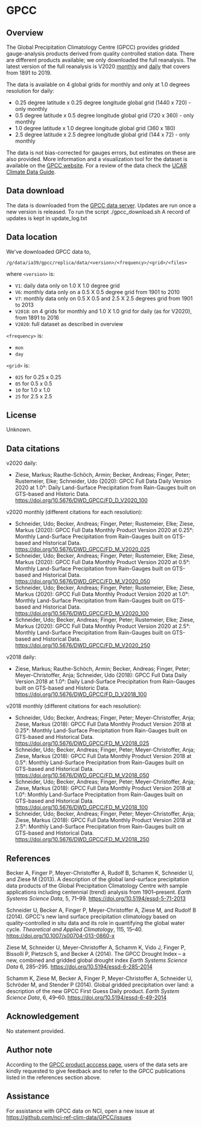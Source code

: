 # GPCC

## Overview

The Global Precipitation Climatology Centre (GPCC) provides gridded gauge-analysis products derived from quality controlled station data.
There are different products available; we only downloaded the full reanalysis.
The latest version of the full reanalysis is V2020
[monthly](https://opendata.dwd.de/climate_environment/GPCC/html/fulldata-monthly_v2020_doi_download.html) and
[daily](https://opendata.dwd.de/climate_environment/GPCC/html/fulldata-daily_v2020_doi_download.html)
that covers from 1891 to 2019.

The data is available on 4 global grids for monthly and only at 1.0 degrees resolution for daily:
- 0.25 degree latitude x 0.25 degree longitude global grid (1440 x 720) - only monthly
- 0.5 degree latitude x 0.5 degree longitude global grid (720 x 360) - only monthly
- 1.0 degree latitude x 1.0 degree longitude global grid (360 x 180)
- 2.5 degree latitude x 2.5 degree longitude global grid (144 x 72) - only monthly

The data is not bias-corrected for gauges errors,
but estimates on these are also provided.
More information and a visualization tool for the dataset is available on the
[GPCC website](https://www.dwd.de/EN/ourservices/gpcc/gpcc.html).
For a review of the data check the
[UCAR Climate Data Guide](https://climatedataguide.ucar.edu/climate-data/gpcc-global-precipitation-climatology-centre).

## Data download

The data is downloaded from the [GPCC data server](https://opendata.dwd.de/climate_environment/GPCC/).
Updates are run once a new version is released. 
To run the script ./gpcc_download.sh 
A record of updates is kept in update_log.txt

## Data location

We've downloaded GPCC data to,

```
/g/data/ia39/gpcc/replica/data/<version>/<frequency>/<grid>/<files>
```
where `<version>` is:
- `V1`: daily data only on 1.0 X 1.0 degree grid
- `V6`: monthly data only on a 0.5 X 0.5 degree grid from 1901 to 2010
- `V7`: monthly data only on 0.5 X 0.5 and 2.5 X 2.5 degrees grid from 1901 to 2013
- `V2018`: on 4 grids for monthly and 1.0 X 1.0 grid for daily (as for V2020), from 1891 to 2016
- `V2020`: full dataset as described in overview 

`<frequency>` is:
- `mon`
- `day`

`<grid>` is:
- `025` for 0.25 x 0.25
- `05` for 0.5 x 0.5
- `10` for 1.0 x 1.0
- `25` for 2.5 x 2.5

## License

Unknown.

## Data citations

v2020 daily:
- Ziese, Markus; Rauthe-Schöch, Armin; Becker, Andreas; Finger, Peter; Rustemeier, Elke; Schneider, Udo (2020):
  GPCC Full Data Daily Version 2020 at 1.0°: Daily Land-Surface Precipitation from Rain-Gauges built on GTS-based and Historic Data.
  https://doi.org/10.5676/DWD_GPCC/FD_D_V2020_100

v2020 monthly (different citations for each resolution):
- Schneider, Udo; Becker, Andreas; Finger, Peter; Rustemeier, Elke; Ziese, Markus (2020):
  GPCC Full Data Monthly Product Version 2020 at 0.25°:
  Monthly Land-Surface Precipitation from Rain-Gauges built on GTS-based and Historical Data.
  https://doi.org/10.5676/DWD_GPCC/FD_M_V2020_025
- Schneider, Udo; Becker, Andreas; Finger, Peter; Rustemeier, Elke; Ziese, Markus (2020):
  GPCC Full Data Monthly Product Version 2020 at 0.5°:
  Monthly Land-Surface Precipitation from Rain-Gauges built on GTS-based and Historical Data.
  https://doi.org/10.5676/DWD_GPCC/FD_M_V2020_050
- Schneider, Udo; Becker, Andreas; Finger, Peter; Rustemeier, Elke; Ziese, Markus (2020):
  GPCC Full Data Monthly Product Version 2020 at 1.0°:
  Monthly Land-Surface Precipitation from Rain-Gauges built on GTS-based and Historical Data.
  https://doi.org/10.5676/DWD_GPCC/FD_M_V2020_100
- Schneider, Udo; Becker, Andreas; Finger, Peter; Rustemeier, Elke; Ziese, Markus (2020):
  GPCC Full Data Monthly Product Version 2020 at 2.5°:
  Monthly Land-Surface Precipitation from Rain-Gauges built on GTS-based and Historical Data.
  https://doi.org/10.5676/DWD_GPCC/FD_M_V2020_250

v2018 daily:
- Ziese, Markus; Rauthe-Schöch, Armin; Becker, Andreas; Finger, Peter; Meyer-Christoffer, Anja; Schneider, Udo (2018):
  GPCC Full Data Daily Version.2018 at 1.0°:
  Daily Land-Surface Precipitation from Rain-Gauges built on GTS-based and Historic Data.
  https://doi.org/10.5676/DWD_GPCC/FD_D_V2018_100

v2018 monthly (different citations for each resolution):
- Schneider, Udo; Becker, Andreas; Finger, Peter; Meyer-Christoffer, Anja; Ziese, Markus (2018):
  GPCC Full Data Monthly Product Version 2018 at 0.25°:
  Monthly Land-Surface Precipitation from Rain-Gauges built on GTS-based and Historical Data.
  https://doi.org/10.5676/DWD_GPCC/FD_M_V2018_025
- Schneider, Udo; Becker, Andreas; Finger, Peter; Meyer-Christoffer, Anja; Ziese, Markus (2018):
  GPCC Full Data Monthly Product Version 2018 at 0.5°:
  Monthly Land-Surface Precipitation from Rain-Gauges built on GTS-based and Historical Data.
  https://doi.org/10.5676/DWD_GPCC/FD_M_V2018_050
- Schneider, Udo; Becker, Andreas; Finger, Peter; Meyer-Christoffer, Anja; Ziese, Markus (2018):
  GPCC Full Data Monthly Product Version 2018 at 1.0°:
  Monthly Land-Surface Precipitation from Rain-Gauges built on GTS-based and Historical Data.
  https://doi.org/10.5676/DWD_GPCC/FD_M_V2018_100
- Schneider, Udo; Becker, Andreas; Finger, Peter; Meyer-Christoffer, Anja; Ziese, Markus (2018):
  GPCC Full Data Monthly Product Version 2018 at 2.5°:
  Monthly Land-Surface Precipitation from Rain-Gauges built on GTS-based and Historical Data.
  https://doi.org/10.5676/DWD_GPCC/FD_M_V2018_250
  
## References

Becker A, Finger P, Meyer-Christoffer A, Rudolf B, Schamm K, Schneider U, and Ziese M (2013).
A description of the global land-surface precipitation data products of the Global Precipitation Climatology Centre
with sample applications including centennial (trend) analysis from 1901–present.
*Earth Systems Science Data*, 5, 71–99.
https://doi.org/10.5194/essd-5-71-2013
 
Schneider U, Becker A, Finger P, Meyer-Christoffer A, Ziese M, and Rudolf B (2014).
GPCC's new land surface precipitation climatology based on quality-controlled in situ data
and its role in quantifying the global water cycle.
*Theoretical and Applied Climatology*, 115, 15–40.
https://doi.org/10.1007/s00704-013-0860-x

Ziese M, Schneider U, Meyer-Christoffer A, Schamm K, Vido J, Finger P, Bissolli P, Pietzsch S, and Becker A (2014).
The GPCC Drought Index – a new, combined and gridded global drought index
*Earth Systems Science Data* 6, 285–295.
https://doi.org/10.5194/essd-6-285-2014 

Schamm K, Ziese M, Becker A, Finger P, Meyer-Christoffer A, Schneider U, Schröder M, and Stender P (2014).
Global gridded precipitation over land: a description of the new GPCC First Guess Daily product.
*Earth System Science Data*, 6, 49–60.
https://doi.org/10.5194/essd-6-49-2014

## Acknowledgement

No statement provided.

## Author note

According to the [GPCC product acccess page](https://www.dwd.de/EN/ourservices/gpcc/editorial/userterms_gpcc.html?nn=495490&lsbId=353848),
users of the data sets are kindly requested to give feedback and to refer to the GPCC publications
listed in the references section above.

## Assistance

For assistance with GPCC data on NCI, open a new issue at https://github.com/nci-ref-clim-data/GPCC/issues
